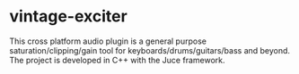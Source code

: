 # vintage-exciter
This cross platform audio plugin is a general purpose saturation/clipping/gain tool for keyboards/drums/guitars/bass and beyond. The project is developed in C++ with the Juce framework.
